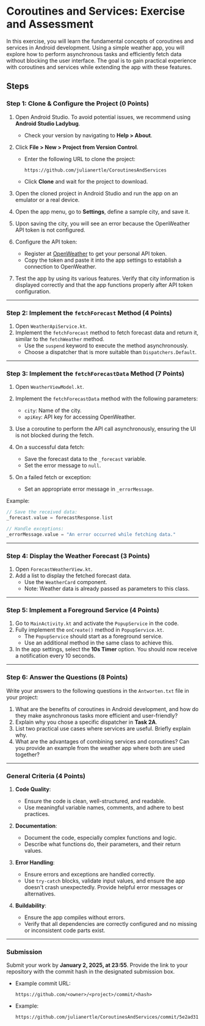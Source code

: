 # Coroutines and Services: Exercise and Assessment

In this exercise, you will learn the fundamental concepts of coroutines and services in Android development. Using a simple weather app, you will explore how to perform asynchronous tasks and efficiently fetch data without blocking the user interface. The goal is to gain practical experience with coroutines and services while extending the app with these features.

## Steps

### Step 1: Clone & Configure the Project (0 Points)

1. Open Android Studio. To avoid potential issues, we recommend using **Android Studio Ladybug**.
   - Check your version by navigating to **Help > About**.

2. Click **File > New > Project from Version Control**.
   - Enter the following URL to clone the project:
     ```
     https://github.com/julianertle/CoroutinesAndServices
     ```
   - Click **Clone** and wait for the project to download.

3. Open the cloned project in Android Studio and run the app on an emulator or a real device.

4. Open the app menu, go to **Settings**, define a sample city, and save it.

5. Upon saving the city, you will see an error because the OpenWeather API token is not configured.

6. Configure the API token:
   - Register at [OpenWeather](https://home.openweathermap.org/api_keys) to get your personal API token.
   - Copy the token and paste it into the app settings to establish a connection to OpenWeather.

7. Test the app by using its various features. Verify that city information is displayed correctly and that the app functions properly after API token configuration.

---

### Step 2: Implement the `fetchForecast` Method (4 Points)

1. Open `WeatherApiService.kt`.
2. Implement the `fetchForecast` method to fetch forecast data and return it, similar to the `fetchWeather` method.
   - Use the `suspend` keyword to execute the method asynchronously.
   - Choose a dispatcher that is more suitable than `Dispatchers.Default`.

---

### Step 3: Implement the `fetchForecastData` Method (7 Points)

1. Open `WeatherViewModel.kt`.
2. Implement the `fetchForecastData` method with the following parameters:
   - `city`: Name of the city.
   - `apiKey`: API key for accessing OpenWeather.

3. Use a coroutine to perform the API call asynchronously, ensuring the UI is not blocked during the fetch.

4. On a successful data fetch:
   - Save the forecast data to the `_forecast` variable.
   - Set the error message to `null`.

5. On a failed fetch or exception:
   - Set an appropriate error message in `_errorMessage`.

Example:
```kotlin
// Save the received data:
_forecast.value = forecastResponse.list

// Handle exceptions:
_errorMessage.value = "An error occurred while fetching data."
```

---

### Step 4: Display the Weather Forecast (3 Points)

1. Open `ForecastWeatherView.kt`.
2. Add a list to display the fetched forecast data.
   - Use the `WeatherCard` component.
   - Note: Weather data is already passed as parameters to this class.

---

### Step 5: Implement a Foreground Service (4 Points)

1. Go to `MainActivity.kt` and activate the `PopupService` in the code.
2. Fully implement the `onCreate()` method in `PopupService.kt`.
   - The `PopupService` should start as a foreground service.
   - Use an additional method in the same class to achieve this.
3. In the app settings, select the **10s Timer** option. You should now receive a notification every 10 seconds.

---

### Step 6: Answer the Questions (8 Points)

Write your answers to the following questions in the `Antworten.txt` file in your project:

1. What are the benefits of coroutines in Android development, and how do they make asynchronous tasks more efficient and user-friendly?
2. Explain why you chose a specific dispatcher in **Task 2A**.
3. List two practical use cases where services are useful. Briefly explain why.
4. What are the advantages of combining services and coroutines? Can you provide an example from the weather app where both are used together?

---

### General Criteria (4 Points)

1. **Code Quality**:
   - Ensure the code is clean, well-structured, and readable.
   - Use meaningful variable names, comments, and adhere to best practices.

2. **Documentation**:
   - Document the code, especially complex functions and logic.
   - Describe what functions do, their parameters, and their return values.

3. **Error Handling**:
   - Ensure errors and exceptions are handled correctly.
   - Use `try-catch` blocks, validate input values, and ensure the app doesn't crash unexpectedly. Provide helpful error messages or alternatives.

4. **Buildability**:
   - Ensure the app compiles without errors.
   - Verify that all dependencies are correctly configured and no missing or inconsistent code parts exist.

---

### Submission

Submit your work by **January 2, 2025, at 23:55**. Provide the link to your repository with the commit hash in the designated submission box.

- Example commit URL:
  ```
  https://github.com/<owner>/<project>/commit/<hash>
  ```
- Example:
  ```
  https://github.com/julianertle/CoroutinesAndServices/commit/5e2ad317a9c3cae2bd2cf79bcc0530853a8a844b
  
